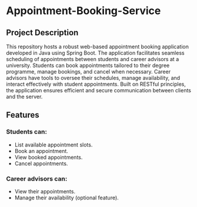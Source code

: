 # Appointment-Booking-Service

## Project Description
This repository hosts a robust web-based appointment booking application developed in Java using Spring Boot. The application facilitates seamless scheduling of appointments between students and career advisors at a university. Students can book appointments tailored to their degree programme, manage bookings, and cancel when necessary. Career advisors have tools to oversee their schedules, manage availability, and interact effectively with student appointments. Built on RESTful principles, the application ensures efficient and secure communication between clients and the server.

## Features
### Students can:
- List available appointment slots.
- Book an appointment.
- View booked appointments.
- Cancel appointments.
### Career advisors can:
- View their appointments.
- Manage their availability (optional feature).

